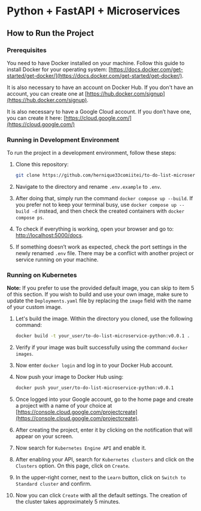 # Python + FastAPI + Microservices

## How to Run the Project

### Prerequisites

You need to have Docker installed on your machine. Follow this guide to install Docker for your operating system: [https://docs.docker.com/get-started/get-docker/](https://docs.docker.com/get-started/get-docker/).

It is also necessary to have an account on Docker Hub. If you don't have an account, you can create one at [https://hub.docker.com/signup](https://hub.docker.com/signup).

It is also necessary to have a Google Cloud account. If you don’t have one, you can create it here: [https://cloud.google.com/](https://cloud.google.com/)

### Running in Development Environment

To run the project in a development environment, follow these steps:

1. Clone this repository:
   ```bash
   git clone https://github.com/hernique33comiitei/to-do-list-microservice-python.git
   ```
2. Navigate to the directory and rename `.env.example` to `.env`.

3. After doing that, simply run the command `docker compose up --build`. If you prefer not to keep your terminal busy, use `docker compose up --build -d` instead, and then check the created containers with `docker compose ps`.

4. To check if everything is working, open your browser and go to: [http://localhost:5000/docs](http://localhost:5000/docs).

5. If something doesn’t work as expected, check the port settings in the newly renamed `.env` file. There may be a conflict with another project or service running on your machine.

### Running on Kubernetes

**Note:** If you prefer to use the provided default image, you can skip to item 5 of this section. If you wish to build and use your own image, make sure to update the `Deployments.yaml` file by replacing the `image` field with the name of your custom image.

1. Let's build the image. Within the directory you cloned, use the following command:

   ```bash
   docker build -t your_user/to-do-list-microservice-python:v0.0.1 .
   ```

2. Verify if your image was built successfully using the command `docker images`.

3. Now enter `docker login` and log in to your Docker Hub account.

4. Now push your image to Docker Hub using:
   ```bash
   docker push your_user/to-do-list-microservice-python:v0.0.1
   ```
5. Once logged into your Google account, go to the home page and create a project with a name of your choice at [https://console.cloud.google.com/projectcreate](https://console.cloud.google.com/projectcreate).

6. After creating the project, enter it by clicking on the notification that will appear on your screen.

7. Now search for `Kubernetes Engine API` and enable it.

8. After enabling your API, search for `Kubernetes clusters` and click on the `Clusters` option. On this page, click on `Create`.

9. In the upper-right corner, next to the `Learn` button, click on `Switch to Standard cluster` and confirm.

10. Now you can click `Create` with all the default settings. The creation of the cluster takes approximately 5 minutes.
